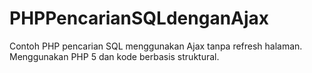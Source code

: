 # PHPPencarianSQLdenganAjax
Contoh PHP pencarian SQL menggunakan Ajax tanpa refresh halaman.
Menggunakan PHP 5 dan kode berbasis struktural.
